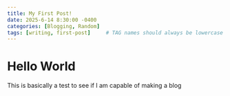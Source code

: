 ```yaml
---
title: My First Post!
date: 2025-6-14 8:30:00 -0400
categories: [Blogging, Random]
tags: [writing, first-post]     # TAG names should always be lowercase
---
```


# Hello World

This is basically a test to see if I am capable of making a blog
